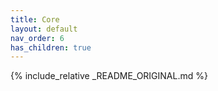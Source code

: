 ```yaml
---
title: Core
layout: default
nav_order: 6
has_children: true
---
```


{% include_relative _README_ORIGINAL.md %}
